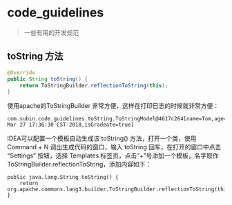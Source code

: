 # code_guidelines
>  一些有用的开发规范



## toString 方法

```java
@Override
public String toString() {
    return ToStringBuilder.reflectionToString(this);
}
```

使用apache的ToStringBuilder 非常方便，这样在打印日志的时候就非常方便：

```
com.subin.code.guidelines.toString.ToStringModel@4617c264[name=Tom,age=20,height=185.0,birthday=Tue Mar 27 17:36:30 CST 2018,isGradeate=true]
```

IDEA可以配置一个模板自动生成该 toString() 方法，打开一个类，使用 Command + N 调出生成代码的窗口，输入 toString 回车，在打开的窗口中点击 “Settings” 按钮，选择 Templates 标签页，点击“+”号添加一个模板，名字取作 ToStringBuilder.reflectionToString，添加内容如下：

```
public java.lang.String toString() {
    return org.apache.commons.lang3.builder.ToStringBuilder.reflectionToString(this);
}
```



